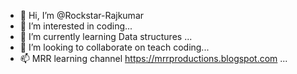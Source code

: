 - 👋 Hi, I’m @Rockstar-Rajkumar
- 👀 I’m interested in coding...
- 🌱 I’m currently learning Data structures ...
- 💞️ I’m looking to collaborate on teach coding...
- 📫 MRR learning channel
     https://mrrproductions.blogspot.com
     ...

<!---
Rockstar-Rajkumar/Rockstar-Rajkumar is a ✨ special ✨ repository because its `README.md` (this file) appears on your GitHub profile.
You can click the Preview link to take a look at your changes.
--->
